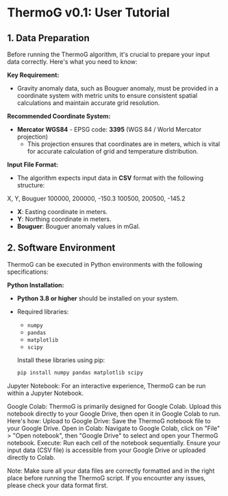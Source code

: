 # ThermoG v0.1: User Tutorial

## 1. Data Preparation

Before running the ThermoG algorithm, it's crucial to prepare your input data correctly. Here's what you need to know:

**Key Requirement:**
- Gravity anomaly data, such as Bouguer anomaly, must be provided in a coordinate system with metric units to ensure consistent spatial calculations and maintain accurate grid resolution.

**Recommended Coordinate System:**
- **Mercator WGS84** - EPSG code: **3395** (WGS 84 / World Mercator projection)
  - This projection ensures that coordinates are in meters, which is vital for accurate calculation of grid and temperature distribution.

**Input File Format:**
- The algorithm expects input data in **CSV** format with the following structure:
  

X, Y, Bouguer
100000, 200000, -150.3
100500, 200500, -145.2

  - **X**: Easting coordinate in meters.
  - **Y**: Northing coordinate in meters.
  - **Bouguer**: Bouguer anomaly values in mGal.

## 2. Software Environment

ThermoG can be executed in Python environments with the following specifications:

**Python Installation:**
- **Python 3.8 or higher** should be installed on your system.
- Required libraries:
  - `numpy`
  - `pandas`
  - `matplotlib`
  - `scipy`

  Install these libraries using pip:

  ```bash
  pip install numpy pandas matplotlib scipy

Jupyter Notebook:
For an interactive experience, ThermoG can be run within a Jupyter Notebook.

Google Colab:
ThermoG is primarily designed for Google Colab. 
Upload this notebook directly to your Google Drive, then open it in Google Colab to run. Here's how:
Upload to Google Drive: Save the ThermoG notebook file to your Google Drive.
Open in Colab: Navigate to Google Colab, click on "File" > "Open notebook", then "Google Drive" to select and open your ThermoG notebook.
Execute: Run each cell of the notebook sequentially. Ensure your input data (CSV file) is accessible from your Google Drive or uploaded directly to Colab.

Note: Make sure all your data files are correctly formatted and in the right place before running the ThermoG script. If you encounter any issues, please check your data format first.
